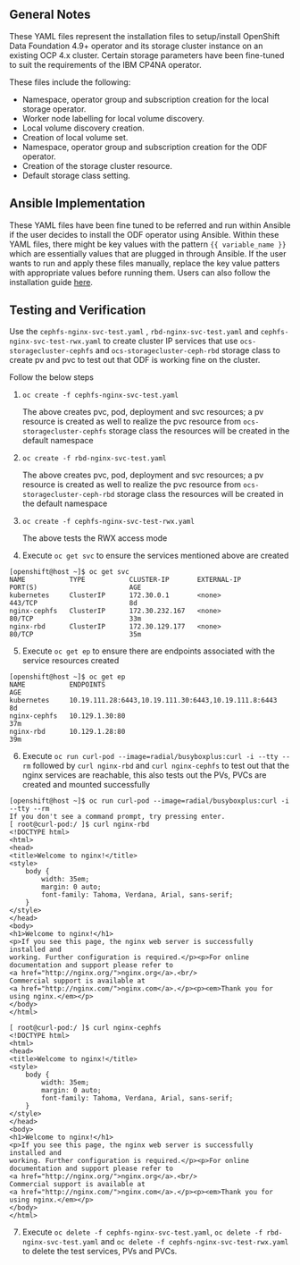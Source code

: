 ## General Notes
These YAML files represent the installation files to setup/install OpenShift Data Foundation 4.9+ operator and its storage cluster instance on an existing OCP 4.x cluster. Certain storage parameters have been fine-tuned to suit the requirements of the IBM CP4NA operator. 

These files include the following:
- Namespace, operator group and subscription creation for the local storage operator.
- Worker node labelling for local volume discovery.
- Local volume discovery creation.
- Creation of local volume set.
- Namespace, operator group and subscription creation for the ODF operator.
- Creation of the storage cluster resource.
- Default storage class setting.


## Ansible Implementation
These YAML files have been fine tuned to be referred and run within Ansible if the user decides to install the ODF operator using Ansible. Within these YAML files, there might be key values with the pattern `{{ variable_name }}` which are essentially values that are plugged in through Ansible. If the user wants to run and apply these files manually, replace the key value patters with appropriate values before running them. Users can also follow the installation guide [here](https://access.redhat.com/articles/5692201).


## Testing and Verification

Use the `cephfs-nginx-svc-test.yaml` , `rbd-nginx-svc-test.yaml` and `cephfs-nginx-svc-test-rwx.yaml` to create cluster IP services that use `ocs-storagecluster-cephfs` and `ocs-storagecluster-ceph-rbd` storage class to create pv and pvc to test out that ODF is working fine on the cluster.

Follow the below steps

 
1. `oc create -f cephfs-nginx-svc-test.yaml` 

    The above creates pvc, pod, deployment and svc resources; a pv resource is created as well to realize the pvc resource from `ocs-storagecluster-cephfs` storage class the resources will be created in the default namespace
    
2. `oc create -f rbd-nginx-svc-test.yaml`

    The above creates pvc, pod, deployment and svc resources; a pv resource is created as well to realize the pvc resource from `ocs-storagecluster-ceph-rbd` storage class the resources will be created in the default namespace
    
3. `oc create -f cephfs-nginx-svc-test-rwx.yaml`

    The above tests the RWX access mode

4. Execute `oc get svc` to ensure the services mentioned above are created

```
[openshift@host ~]$ oc get svc
NAME           TYPE           CLUSTER-IP       EXTERNAL-IP                            PORT(S)                       AGE
kubernetes     ClusterIP      172.30.0.1       <none>                                 443/TCP                       8d
nginx-cephfs   ClusterIP      172.30.232.167   <none>                                 80/TCP                        33m
nginx-rbd      ClusterIP      172.30.129.177   <none>                                 80/TCP                        35m
```

5. Execute `oc get ep` to ensure there are endpoints associated with the service resources created

```
[openshift@host ~]$ oc get ep
NAME           ENDPOINTS                                              AGE
kubernetes     10.19.111.28:6443,10.19.111.30:6443,10.19.111.8:6443   8d
nginx-cephfs   10.129.1.30:80                                         37m
nginx-rbd      10.129.1.28:80                                         39m
```

6. Execute `oc run curl-pod --image=radial/busyboxplus:curl -i --tty --rm` followed by `curl nginx-rbd` and `curl nginx-cephfs` to test out that the nginx services are reachable, this also tests out the PVs, PVCs are created and mounted successfully

```
[openshift@host ~]$ oc run curl-pod --image=radial/busyboxplus:curl -i --tty --rm
If you don't see a command prompt, try pressing enter.
[ root@curl-pod:/ ]$ curl nginx-rbd
<!DOCTYPE html>
<html>
<head>
<title>Welcome to nginx!</title>
<style>
    body {
        width: 35em;
        margin: 0 auto;
        font-family: Tahoma, Verdana, Arial, sans-serif;
    }
</style>
</head>
<body>
<h1>Welcome to nginx!</h1>
<p>If you see this page, the nginx web server is successfully installed and
working. Further configuration is required.</p><p>For online documentation and support please refer to
<a href="http://nginx.org/">nginx.org</a>.<br/>
Commercial support is available at
<a href="http://nginx.com/">nginx.com</a>.</p><p><em>Thank you for using nginx.</em></p>
</body>
</html>

[ root@curl-pod:/ ]$ curl nginx-cephfs
<!DOCTYPE html>
<html>
<head>
<title>Welcome to nginx!</title>
<style>
    body {
        width: 35em;
        margin: 0 auto;
        font-family: Tahoma, Verdana, Arial, sans-serif;
    }
</style>
</head>
<body>
<h1>Welcome to nginx!</h1>
<p>If you see this page, the nginx web server is successfully installed and
working. Further configuration is required.</p><p>For online documentation and support please refer to
<a href="http://nginx.org/">nginx.org</a>.<br/>
Commercial support is available at
<a href="http://nginx.com/">nginx.com</a>.</p><p><em>Thank you for using nginx.</em></p>
</body>
</html>
```

7. Execute `oc delete -f cephfs-nginx-svc-test.yaml`, `oc delete -f rbd-nginx-svc-test.yaml` and `oc delete -f cephfs-nginx-svc-test-rwx.yaml` to delete the test services, PVs and PVCs.
